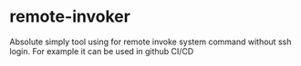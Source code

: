 # remote-invoker
Absolute simply tool using for remote invoke system command without ssh login. For example it can be used in github CI/CD
